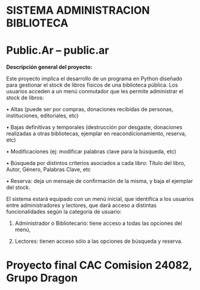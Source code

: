 # SISTEMA ADMINISTRACION BIBLIOTECA
                  
# Public.Ar – public.ar
**Descripción general del proyecto:**

Este proyecto implica el desarrollo de un programa en Python diseñado para gestionar el stock de libros físicos de una biblioteca pública. 
Los usuarios acceden a un menú conmutador que les permite administrar el stock de libros:

•	Altas (puede ser por compras, donaciones recibidas de personas, instituciones, editoriales, etc) 

•	Bajas definitivas y temporales (destrucción por desgaste, donaciones realizadas a otras bibliotecas, ejemplar en reacondicionamiento, reserva, etc)

•	 Modificaciones (ej: modificar palabras clave para la búsqueda, etc)

•	Búsqueda por distintos criterios asociados a cada libro: Título del libro, Autor, Género, Palabras Clave, etc

•	Reserva: deja un mensaje de confirmación de la misma, y baja el ejemplar del stock.

El sistema estará equipado con un menú inicial, que identifica a los usuarios entre administradores y lectores, que dará acceso a distintas funcionalidades según la categoría de usuario:

1) Administrador o Bibliotecario: tiene acceso a todas las opciones del menú, 

2) Lectores: tienen acceso sólo a las opciones de búsqueda y reserva. 

# Proyecto final CAC Comision 24082, Grupo Dragon
